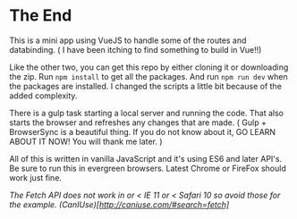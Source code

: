 # The End
This is a mini app using VueJS to handle some of the routes and databinding. ( I have been itching to find something to build in Vue!!)

Like the other two, you can get this repo by either cloning it or downloading the zip. Run `npm install` to get all the packages. And run `npm run dev` when the packages are installed. I changed the scripts a little bit because of the added complexity.

There is a gulp task starting a local server and running the code. That also starts the browser and refreshes any changes that are made. ( Gulp + BrowserSync is a beautiful thing. If you do not know about it, GO LEARN ABOUT IT NOW! You will thank me later. )

All of this is written in vanilla JavaScript and it's using ES6 and later API's. Be sure to run this in evergreen browsers. Latest Chrome or FireFox should work just fine.

*The Fetch API does not work in or < IE 11 or < Safari 10 so avoid those for the example. (CanIUse)[http://caniuse.com/#search=fetch]*
